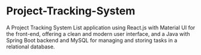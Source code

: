 # Project-Tracking-System
A Project Tracking System List application using React.js with Material UI for the front-end, offering a clean and modern user interface, and a Java with Spring Boot backend and MySQL for managing and storing tasks in a relational database. 
